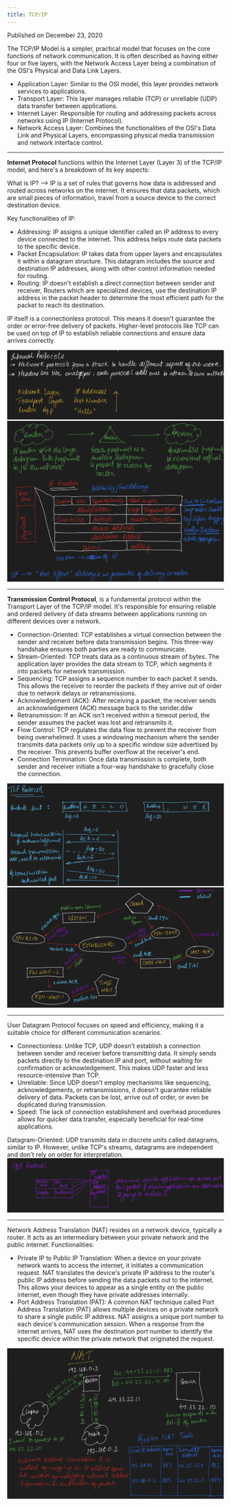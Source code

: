 ```yaml
---
title: TCP/IP
---
```


Published on December 23, 2020


The TCP/IP Model is a simpler, practical model that focuses on the core functions of network communication. 
It is often described as having either four or five layers, with the Network Access Layer being a combination of the OSI's Physical and Data Link Layers.

* Application Layer: Similar to the OSI model, this layer provides network services to applications.
* Transport Layer: This layer manages reliable (TCP) or unreliable (UDP) data transfer between applications.
* Internet Layer: Responsible for routing and addressing packets across networks using IP (Internet Protocol).
* Network Access Layer: Combines the functionalities of the OSI's Data Link and Physical Layers, encompassing 
  physical media transmission and network interface control.


------------------------------------------------------------------------
**Internet Protocol** functions within the Internet Layer (Layer 3) of the TCP/IP model, and here's a breakdown of its key aspects:

What is IP? --> IP is a set of rules that governs how data is addressed and routed across networks on the internet. 
It ensures that data packets, which are small pieces of information, travel from a source device to the correct destination device.

Key functionalities of IP:
- Addressing: IP assigns a unique identifier called an IP address to every device connected to the internet. This address helps route data packets to the specific device.
- Packet Encapsulation: IP takes data from upper layers and encapsulates it within a datagram structure. This datagram includes the source and destination IP addresses, along with other control information needed for routing.
- Routing: IP doesn't establish a direct connection between sender and receiver, Routers which are specialized devices, use the destination IP address in the packet header to determine the most efficient path for the packet to reach its destination.

IP itself is a connectionless protocol. This means it doesn't guarantee the order or error-free delivery of packets. 
Higher-level protocols like TCP can be used on top of IP to establish reliable connections and ensure data arrives correctly.

![IP.png](assets%2FIP.png)
![IPDiagram.png](assets%2FIPDiagram.png)

------------------------------------------------------------------------

**Transmission Control Protocol**, is a fundamental protocol within the Transport Layer of the TCP/IP model. It's responsible
for ensuring reliable and ordered delivery of data streams between applications running on different devices over a network.
- Connection-Oriented: TCP establishes a virtual connection between the sender and receiver before data transmission begins. 
  This three-way handshake ensures both parties are ready to communicate.
- Stream-Oriented: TCP treats data as a continuous stream of bytes. The application layer provides the data stream to TCP, which segments it into packets for network transmission.
- Sequencing: TCP assigns a sequence number to each packet it sends. This allows the receiver to reorder the packets if they arrive out of order due to network delays or retransmissions.
- Acknowledgement (ACK): After receiving a packet, the receiver sends an acknowledgement (ACK) message back to the sender.ddw
- Retransmission: If an ACK isn't received within a timeout period, the sender assumes the packet was lost and retransmits it.
- Flow Control: TCP regulates the data flow to prevent the receiver from being overwhelmed. It uses a windowing mechanism where the sender transmits data packets only up to a specific window size advertised by the receiver. This prevents buffer overflow at the receiver's end.
- Connection Termination: Once data transmission is complete, both sender and receiver initiate a four-way handshake to gracefully close the connection.

![TCP.png](assets%2FTCP.png)
![TCPFlow.png](assets%2FTCPFlow.png)

------------------------------------------------------------------------
User Datagram Protocol focuses on speed and efficiency, making it a suitable choice for different communication scenarios.
- Connectionless: Unlike TCP, UDP doesn't establish a connection between sender and receiver before transmitting data. It simply sends packets directly to the destination IP and port, without waiting for confirmation or acknowledgement. This makes UDP faster and less resource-intensive than TCP.
- Unreliable: Since UDP doesn't employ mechanisms like sequencing, acknowledgements, or retransmissions, it doesn't guarantee reliable delivery of data. Packets can be lost, arrive out of order, or even be duplicated during transmission.
- Speed: The lack of connection establishment and overhead procedures allows for quicker data transfer, especially beneficial for real-time applications.

Datagram-Oriented:  UDP transmits data in discrete units called datagrams, similar to IP. However, unlike TCP's streams, datagrams are independent and don't rely on order for interpretation.
![UDP.png](assets%2FUDP.png)

------------------------------------------------------------------------------------------------
Network Address Translation (NAT) resides on a network device, typically a router. It acts as an intermediary between your private network and the public internet. Functionalities:
- Private IP to Public IP Translation: When a device on your private network wants to access the internet, it initiates a communication request. NAT translates the device's private IP address to the router's public IP address before sending the data packets out to the internet. This allows your devices to appear as a single entity on the public internet, even though they have private addresses internally.
- Port Address Translation (PAT): A common NAT technique called Port Address Translation (PAT) allows multiple devices on a private network to share a single public IP address. NAT assigns a unique port number to each device's communication session. When a response from the internet arrives, NAT uses the destination port number to identify the specific device within the private network that originated the request.

![NAT.png](assets%2FNAT.png)